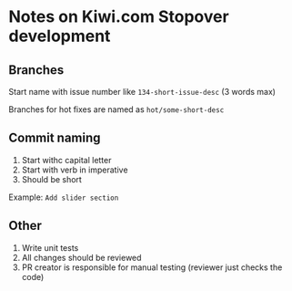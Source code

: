# Notes on Kiwi.com Stopover development

## Branches

Start name with issue number like `134-short-issue-desc` (3 words max)

Branches for hot fixes are named as `hot/some-short-desc`

## Commit naming

1. Start withc capital letter
2. Start with verb in imperative
3. Should be short

Example: `Add slider section`

## Other

1. Write unit tests
2. All changes should be reviewed
3. PR creator is responsible for manual testing (reviewer just checks the code)
